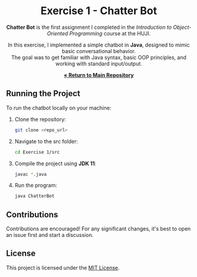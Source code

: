 <div align="center">

# Exercise 1 - Chatter Bot

**Chatter Bot** is the first assignment I completed in the *Introduction to Object-Oriented Programming* course at the HUJI.

In this exercise, I implemented a simple chatbot in **Java**, designed to mimic basic conversational behavior.  
The goal was to get familiar with Java syntax, basic OOP principles, and working with standard input/output.

[**« Return to Main Repository**](https://github.com/ShayMorad/Intro-to-OOP)

</div>


## Running the Project

To run the chatbot locally on your machine:

1. Clone the repository:  
   ```bash
   git clone <repo_url>
   ```

2. Navigate to the src folder:  
   ```bash
   cd Exercise 1/src
   ```

3. Compile the project using **JDK 11**:  
   ```bash
   javac *.java
   ```

4. Run the program:  
   ```bash
   java ChatterBot
   ```



## Contributions

Contributions are encouraged!  For any significant changes, it's best to open an issue first and start a discussion.


## License

This project is licensed under the [MIT License](https://choosealicense.com/licenses/mit/).
